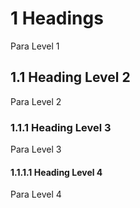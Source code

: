 # 1 Headings #

 Para Level 1

## 1.1 Heading Level 2 ##

Para Level 2

### 1.1.1 Heading Level 3 ###

Para Level 3

#### 1.1.1.1 Heading Level 4 ####

Para Level 4